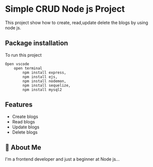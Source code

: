 
# Simple CRUD Node js Project
This project show how to create, read,update delete the blogs by using node js.


## Package installation

To run this project 

```
Open vscode
    open terminal
        npm install express,
        npm install ejs,
        npm install nodemon,
        npm install sequelize, 
        npm install mysql2
```

## Features

- Create blogs
- Read blogs
- Update blogs
- Delete blogs


## 🚀 About Me
I'm a frontend developer and just a beginner at Node js...

